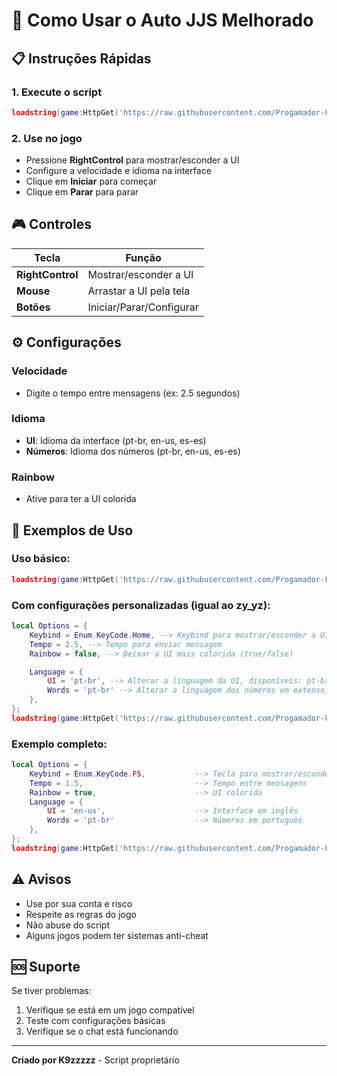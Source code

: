 # 🚀 Como Usar o Auto JJS Melhorado

## 📋 Instruções Rápidas

### 1. Execute o script
```lua
loadstring(game:HttpGet('https://raw.githubusercontent.com/Progamador-Fred/K9-FrameWork/main/Main.lua'))()
```

### 2. Use no jogo
- Pressione **RightControl** para mostrar/esconder a UI
- Configure a velocidade e idioma na interface
- Clique em **Iniciar** para começar
- Clique em **Parar** para parar

## 🎮 Controles

| Tecla | Função |
|-------|--------|
| **RightControl** | Mostrar/esconder a UI |
| **Mouse** | Arrastar a UI pela tela |
| **Botões** | Iniciar/Parar/Configurar |

## ⚙️ Configurações

### Velocidade
- Digite o tempo entre mensagens (ex: 2.5 segundos)

### Idioma
- **UI**: Idioma da interface (pt-br, en-us, es-es)
- **Números**: Idioma dos números (pt-br, en-us, es-es)

### Rainbow
- Ative para ter a UI colorida

## 🎯 Exemplos de Uso

### Uso básico:
```lua
loadstring(game:HttpGet('https://raw.githubusercontent.com/Progamador-Fred/K9-FrameWork/main/Main.lua'))()
```

### Com configurações personalizadas (igual ao zy_yz):
```lua
local Options = {
    Keybind = Enum.KeyCode.Home, --> Keybind para mostrar/esconder a UI
    Tempo = 2.5, --> Tempo para enviar mensagem
    Rainbow = false, --> Deixar a UI mais colorida (true/false)

    Language = {
        UI = 'pt-br', --> Alterar a linguagem da UI, disponíveis: pt-br, en-us, es-es
        Words = 'pt-br' --> Alterar a linguagem dos números em extenso, disponíveis: pt-br, en-us, es-es
    },
};
loadstring(game:HttpGet('https://raw.githubusercontent.com/Progamador-Fred/K9-FrameWork/main/Main.lua'))(Options);
```

### Exemplo completo:
```lua
local Options = {
    Keybind = Enum.KeyCode.F5,           --> Tecla para mostrar/esconder UI
    Tempo = 1.5,                         --> Tempo entre mensagens
    Rainbow = true,                      --> UI colorida
    Language = {
        UI = 'en-us',                    --> Interface em inglês
        Words = 'pt-br'                  --> Números em português
    },
};
loadstring(game:HttpGet('https://raw.githubusercontent.com/Progamador-Fred/K9-FrameWork/main/Main.lua'))(Options);
```

## ⚠️ Avisos

- Use por sua conta e risco
- Respeite as regras do jogo
- Não abuse do script
- Alguns jogos podem ter sistemas anti-cheat

## 🆘 Suporte

Se tiver problemas:
1. Verifique se está em um jogo compatível
2. Teste com configurações básicas
3. Verifique se o chat está funcionando

---

**Criado por K9zzzzz** - Script proprietário 